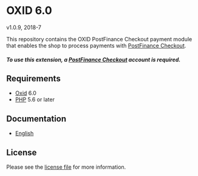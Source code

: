 # OXID 6.0

v1.0.9, 2018-7

This repository contains the OXID  PostFinance Checkout payment module that enables the shop to process payments with [PostFinance Checkout](https://www.postfinance.ch).

##### To use this extension, a [PostFinance Checkout](https://www.postfinance.ch) account is required.

## Requirements

* [Oxid](https://www.oxid-esales.com/) 6.0
* [PHP](http://php.net/) 5.6 or later

## Documentation

* [English](https://plugin-documentation.postfinance-checkout.ch/pfpayments/oxid-6.0/1.0.9/docs/en/documentation.html)

## License

Please see the [license file](https://github.com/pfpayments/oxid-6.0/blob/1.0.9/LICENSE) for more information.